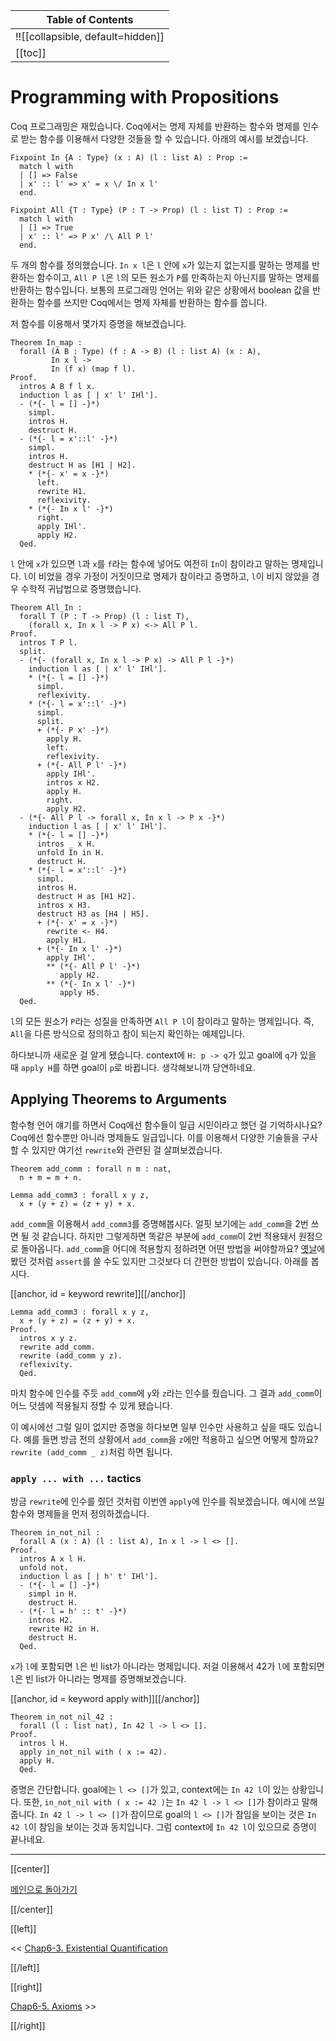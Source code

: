 | Table of Contents |
|-------------------|
|!![[collapsible, default=hidden]]  |
|[[toc]]|

# Programming with Propositions

Coq 프로그래밍은 재밌습니다. Coq에서는 명제 자체를 반환하는 함수와 명제를 인수로 받는 함수를 이용해서 다양한 것들을 할 수 있습니다. 아래의 예시를 보겠습니다.

```haskell, line_num
Fixpoint In {A : Type} (x : A) (l : list A) : Prop :=
  match l with
  | [] => False
  | x' :: l' => x' = x \/ In x l'
  end.

Fixpoint All {T : Type} (P : T -> Prop) (l : list T) : Prop :=
  match l with
  | [] => True
  | x' :: l' => P x' /\ All P l'
  end.
```

두 개의 함수를 정의했습니다. `In x l`은 `l` 안에 `x`가 있는지 없는지를 말하는 명제를 반환하는 함수이고, `All P l`은 `l`의 모든 원소가 `P`를 만족하는지 아닌지를 말하는 명제를 반환하는 함수입니다. 보통의 프로그래밍 언어는 위와 같은 상황에서 boolean 값을 반환하는 함수를 쓰지만 Coq에서는 명제 자체를 반환하는 함수를 씁니다.

저 함수를 이용해서 몇가지 증명을 해보겠습니다.

```haskell, line_num
Theorem In_map :
  forall (A B : Type) (f : A -> B) (l : list A) (x : A),
         In x l ->
         In (f x) (map f l).
Proof.
  intros A B f l x.
  induction l as [ | x' l' IHl'].
  - (*{- l = [] -}*)
    simpl.
    intros H.
    destruct H.
  - (*{- l = x'::l' -}*)
    simpl.
    intros H.
    destruct H as [H1 | H2].
    * (*{- x' = x -}*)
      left.
      rewrite H1.
      reflexivity.
    * (*{- In x l' -}*)
      right.
      apply IHl'.
      apply H2.
  Qed.
```

`l` 안에 `x`가 있으면 `l`과 `x`를 `f`라는 함수에 넣어도 여전히 `In`이 참이라고 말하는 명제입니다. `l`이 비었을 경우 가정이 거짓이므로 명제가 참이라고 증명하고, `l`이 비지 않았을 경우 수학적 귀납법으로 증명했습니다.

```haskell, line_num
Theorem All_In :
  forall T (P : T -> Prop) (l : list T),
    (forall x, In x l -> P x) <-> All P l.
Proof.
  intros T P l.
  split.
  - (*{- (forall x, In x l -> P x) -> All P l -}*)
    induction l as [ | x' l' IHl'].
    * (*{- l = [] -}*)
      simpl.
      reflexivity.
    * (*{- l = x'::l' -}*)
      simpl.
      split.
      + (*{- P x' -}*)
        apply H.
        left.
        reflexivity.
      + (*{- All P l' -}*)
        apply IHl'.
        intros x H2.
        apply H.
        right.
        apply H2.
  - (*{- All P l -> forall x, In x l -> P x -}*)
    induction l as [ | x' l' IHl'].
    * (*{- l = [] -}*)
      intros _ x H.
      unfold In in H.
      destruct H.
    * (*{- l = x'::l' -}*)
      simpl.
      intros H.
      destruct H as [H1 H2].
      intros x H3.
      destruct H3 as [H4 | H5].
      + (*{- x' = x -}*)
        rewrite <- H4.
        apply H1.
      + (*{- In x l' -}*)
        apply IHl'.
        ** (*{- All P l' -}*)
           apply H2.
        ** (*{- In x l' -}*)
           apply H5.
  Qed.
```

`l`의 모든 원소가 `P`라는 성질을 만족하면 `All P l`이 참이라고 말하는 명제입니다. 즉, `All`을 다른 방식으로 정의하고 참이 되는지 확인하는 예제입니다.

하다보니까 새로운 걸 알게 됐습니다. context에 `H: p -> q`가 있고 goal에 `q`가 있을 때 `apply H`를 하면 goal이 `p`로 바뀝니다. 생각해보니까 당연하네요.

## Applying Theorems to Arguments

함수형 언어 얘기를 하면서 Coq에선 함수들이 일급 시민이라고 했던 걸 기억하시나요? Coq에선 함수뿐만 아니라 명제들도 일급입니다. 이를 이용해서 다양한 기술들을 구사할 수 있지만 여기선 `rewrite`와 관련된 걸 살펴보겠습니다.

```haskell, line_num
Theorem add_comm : forall n m : nat,
  n + m = m + n.

Lemma add_comm3 : forall x y z,
  x + (y + z) = (z + y) + x.
```

`add_comm`을 이용해서 `add_comm3`를 증명해봅시다. 얼핏 보기에는 `add_comm`을 2번 쓰면 될 것 같습니다. 하지만 그렇게하면 똑같은 부분에 `add_comm`이 2번 적용돼서 원점으로 돌아옵니다. `add_comm`을 어디에 적용할지 정하려면 어떤 방법을 써야할까요? [옛날](Chap2-2.html#keywordassert)에 봤던 것처럼 `assert`를 쓸 수도 있지만 그것보다 더 간편한 방법이 있습니다. 아래를 봅시다.

[[anchor, id = keyword rewrite]][[/anchor]]

```haskell, line_num
Lemma add_comm3 : forall x y z,
  x + (y + z) = (z + y) + x.
Proof.
  intros x y z.
  rewrite add_comm.
  rewrite (add_comm y z).
  reflexivity.
  Qed.
```

마치 함수에 인수를 주듯 `add_comm`에 `y`와 `z`라는 인수를 줬습니다. 그 결과 `add_comm`이 어느 덧셈에 적용될지 정할 수 있게 됐습니다.

이 예시에선 그럴 일이 없지만 증명을 하다보면 일부 인수만 사용하고 싶을 때도 있습니다. 예를 들면 방금 전의 상황에서 `add_comm`을 `z`에만 적용하고 싶으면 어떻게 할까요? `rewrite (add_comm _ z)`처럼 하면 됩니다.

### `apply ... with ...` tactics

방금 `rewrite`에 인수를 줬던 것처럼 이번엔 `apply`에 인수를 줘보겠습니다. 예시에 쓰일 함수와 명제들을 먼저 정의하겠습니다.

```haskell, line_num
Theorem in_not_nil :
  forall A (x : A) (l : list A), In x l -> l <> [].
Proof.
  intros A x l H.
  unfold not.
  induction l as [ | h' t' IHl'].
  - (*{- l = [] -}*)
    simpl in H.
    destruct H.
  - (*{- l = h' :: t' -}*)
    intros H2.
    rewrite H2 in H.
    destruct H.
  Qed.
```

`x`가 `l`에 포함되면 `l`은 빈 list가 아니라는 명제입니다. 저걸 이용해서 42가 `l`에 포함되면 `l`은 빈 list가 아니라는 명제를 증명해보겠습니다.

[[anchor, id = keyword apply with]][[/anchor]]

```haskell, line_num
Theorem in_not_nil_42 :
  forall (l : list nat), In 42 l -> l <> [].
Proof.
  intros l H.
  apply in_not_nil with ( x := 42).
  apply H.
  Qed.
```

증명은 간단합니다. goal에는 `l <> []`가 있고, context에는 `In 42 l`이 있는 상황입니다. 또한, `in_not_nil with ( x := 42 )`는 `In 42 l -> l <> []`가 참이라고 말해줍니다. `In 42 l -> l <> []`가 참이므로 goal의 `l <> []`가 참임을 보이는 것은 `In 42 l`이 참임을 보이는 것과 동치입니다. 그럼 context에 `In 42 l`이 있으므로 증명이 끝나네요.

---

[[center]]

[메인으로 돌아가기](index.html)

[[/center]]

[[left]]

<< [Chap6-3. Existential Quantification](Chap6-3.html)

[[/left]]

[[right]]

[Chap6-5. Axioms](Chap6-5.html) >>

[[/right]]